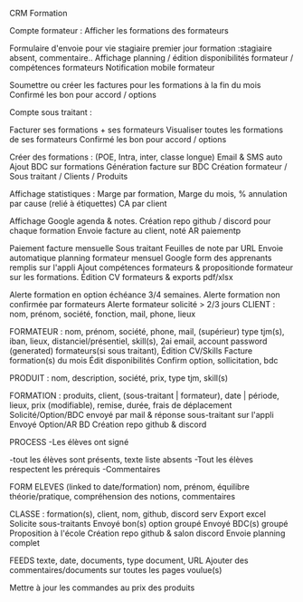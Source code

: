 CRM Formation

Compte formateur :
Afficher les formations des formateurs

Formulaire d'envoie pour vie stagiaire premier
jour formation :stagiaire absent, commentaire..
Affichage planning / édition disponibilités
formateur / compétences formateurs
Notification mobile formateur


Soumettre ou créer les factures pour les
formations à la fin du mois
Confirmé les bon pour accord / options

Compte sous traitant :

Facturer ses formations + ses formateurs
Visualiser toutes les formations de ses
formateurs
Confirmé les bon pour accord / options

Créer des formations : (POE, Intra, inter, classe longue)
Email & SMS auto
Ajout BDC sur formations
Génération facture sur BDC
Création formateur / Sous traitant / Clients / Produits

Affichage statistiques :
Marge par formation, Marge du mois, % annulation par cause (relié à étiquettes)
CA par client

Affichage Google agenda & notes.
Création repo github / discord pour chaque formation
Envoie facture au client, noté AR paiementp

Paiement facture mensuelle Sous traitant
Feuilles de note par URL
Envoie automatique planning formateur mensuel
Google form des apprenants remplis sur l'appli
Ajout compétences formateurs & propositionde formateur sur les formations.
Édition CV formateurs & exports pdf/xlsx



Alerte formation en option échéance 3/4 semaines.
Alerte formation non confirmée par formateurs
Alerte formateur solicité > 2/3 jours
CLIENT :
nom, prénom, société, fonction, mail, phone, lieux

FORMATEUR :
nom, prénom, société, phone, mail, (supérieur)
type tjm(s), iban, lieux, distanciel/présentiel, skill(s), 2ai email, account password (generated)
formateurs(si sous traitant),
Édition CV/Skills
Facture formation(s) du mois
Édit disponibilités
Confirm option, sollicitation, bdc

PRODUIT :
nom, description, société, prix, type tjm, skill(s)

FORMATION :
produits, client, (sous-traitant | formateur), date | période, lieux, prix (modifiable), remise, durée, frais de déplacement
Solicité/Option/BDC envoyé par mail & réponse sous-traitant sur l'appli
Envoyé Option/AR BD
Création repo github & discord

PROCESS
-Les élèves ont signé

-tout les élèves sont présents, texte liste absents
-Tout les élèves respectent les prérequis
-Commentaires

FORM ELEVES (linked to date/formation)
nom, prénom, équilibre théorie/pratique, compréhension des notions, commentaires

CLASSE :
formation(s), client, nom, github, discord serv
Export excel
Solicite sous-traitants
Envoyé bon(s) option groupé
Envoyé BDC(s) groupé
Proposition à l'école
Création repo github & salon discord
Envoie planning complet

FEEDS
texte, date, documents, type document, URL
Ajouter des commentaires/documents sur toutes les pages voulue(s)

Mettre à jour les commandes au prix des produits
